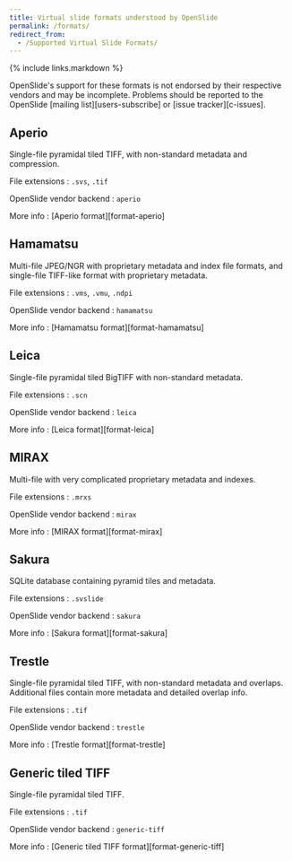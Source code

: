 ```yaml
---
title: Virtual slide formats understood by OpenSlide
permalink: /formats/
redirect_from:
  - /Supported Virtual Slide Formats/
---
```


{% include links.markdown %}

OpenSlide's support for these formats is not endorsed by their respective
vendors and may be incomplete.  Problems should be reported to the OpenSlide
[mailing list][users-subscribe] or [issue tracker][c-issues].


Aperio
------

Single-file pyramidal tiled TIFF, with non-standard metadata and compression.

File extensions
: `.svs`, `.tif`

OpenSlide vendor backend
: `aperio`

More info
: [Aperio format][format-aperio]


Hamamatsu
---------

Multi-file JPEG/NGR with proprietary metadata and index file formats, and
single-file TIFF-like format with proprietary metadata.

File extensions
: `.vms`, `.vmu`, `.ndpi`

OpenSlide vendor backend
: `hamamatsu`

More info
: [Hamamatsu format][format-hamamatsu]


Leica
-----

Single-file pyramidal tiled BigTIFF with non-standard metadata.

File extensions
: `.scn`

OpenSlide vendor backend
: `leica`

More info
: [Leica format][format-leica]


MIRAX
-----

Multi-file with very complicated proprietary metadata and indexes.

File extensions
: `.mrxs`

OpenSlide vendor backend
: `mirax`

More info
: [MIRAX format][format-mirax]


Sakura
------
SQLite database containing pyramid tiles and metadata.

File extensions
: `.svslide`

OpenSlide vendor backend
: `sakura`

More info
: [Sakura format][format-sakura]


Trestle
-------
Single-file pyramidal tiled TIFF, with non-standard metadata and
overlaps.  Additional files contain more metadata and detailed overlap info.

File extensions
: `.tif`

OpenSlide vendor backend
: `trestle`

More info
: [Trestle format][format-trestle]


Generic tiled TIFF
------------------

Single-file pyramidal tiled TIFF.

File extensions
: `.tif`

OpenSlide vendor backend
: `generic-tiff`

More info
: [Generic tiled TIFF format][format-generic-tiff]
